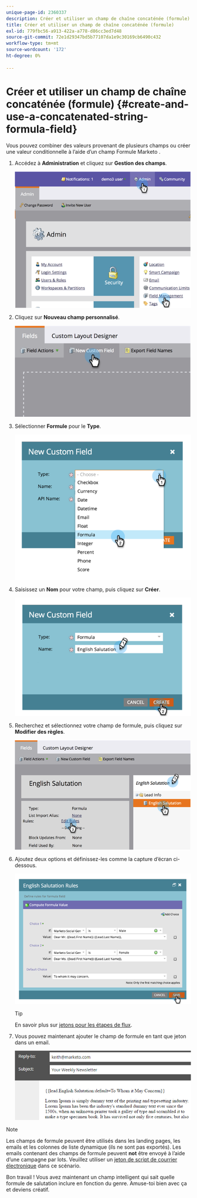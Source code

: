 ```yaml
---
unique-page-id: 2360337
description: Créer et utiliser un champ de chaîne concaténée (formule) - Documents Marketo - Documentation du produit
title: Créer et utiliser un champ de chaîne concaténée (formule)
exl-id: 779fbc56-a913-422a-a778-d86cc3ed7d48
source-git-commit: 72e1d29347bd5b77107da1e9c30169cb6490c432
workflow-type: tm+mt
source-wordcount: '172'
ht-degree: 0%

---
```


# Créer et utiliser un champ de chaîne concaténée (formule) {#create-and-use-a-concatenated-string-formula-field}

Vous pouvez combiner des valeurs provenant de plusieurs champs ou créer une valeur conditionnelle à l’aide d’un champ Formule Marketo .

1. Accédez à **Administration** et cliquez sur **Gestion des champs**.

   ![](assets/image2014-9-19-9-3a44-3a58.png)

1. Cliquez sur **Nouveau champ personnalisé**.

   ![](assets/image2014-9-19-9-3a45-3a8.png)

1. Sélectionner **Formule** pour le **Type**.

   ![](assets/image2014-9-19-9-3a45-3a17.png)

1. Saisissez un **Nom** pour votre champ, puis cliquez sur **Créer**.

   ![](assets/image2014-9-19-9-3a46-3a0.png)

1. Recherchez et sélectionnez votre champ de formule, puis cliquez sur **Modifier des règles**.

   ![](assets/image2014-9-19-9-3a46-3a13.png)

1. Ajoutez deux options et définissez-les comme la capture d’écran ci-dessous.

   ![](assets/image2014-9-19-9-3a46-3a25.png)

   >[!TIP]
   >
   >En savoir plus sur [jetons pour les étapes de flux](/help/marketo/product-docs/core-marketo-concepts/smart-campaigns/flow-actions/use-tokens-in-flow-steps.md).

1. Vous pouvez maintenant ajouter le champ de formule en tant que jeton dans un email.

   ![](assets/seven.png)

>[!NOTE]
>
>Les champs de formule peuvent être utilisés dans les landing pages, les emails et les colonnes de liste dynamique (ils ne sont pas exportés). Les emails contenant des champs de formule peuvent **not** être envoyé à l’aide d’une campagne par lots. Veuillez utiliser un [jeton de script de courrier électronique](/help/marketo/product-docs/email-marketing/general/using-tokens/create-an-email-script-token.md) dans ce scénario.

Bon travail ! Vous avez maintenant un champ intelligent qui sait quelle formule de salutation inclure en fonction du genre. Amuse-toi bien avec ça et deviens créatif.
